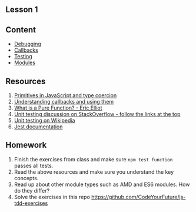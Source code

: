 Lesson 1
---

## Content
 * [Debugging](/js-core-2/debugging.md)
 * [Callbacks](/js-core-2/callbacks.md)
 * [Testing](/js-core-2/testing.md)
 * [Modules](/js-core-2/modules.md)

## Resources
1. [Primitives in JavaScript and type coercion](https://javascriptweblog.wordpress.com/2010/09/27/the-secret-life-of-javascript-primitives/)
2. [Understanding callbacks and using them](http://javascriptissexy.com/understand-javascript-callback-functions-and-use-them/)
3. [What is a Pure Function? - Eric Elliot](https://medium.com/javascript-scene/master-the-javascript-interview-what-is-a-pure-function-d1c076bec976)
4. [Unit testing discussion on StackOverflow - follow the links at the top](https://stackoverflow.com/questions/652292/what-is-unit-testing-and-how-do-you-do-it)
5. [Unit testing on Wikipedia](https://en.wikipedia.org/wiki/Unit_testing)
6. [Jest documentation](https://facebook.github.io/jest/docs/en/getting-started.html)

## Homework

1. Finish the exercises from class and make sure `npm test function` passes all tests.
2. Read the above resources and make sure you understand the key concepts.
3. Read up about other module types such as AMD and ES6 modules. How do they differ?
4. Solve the exercises in this repo https://github.com/CodeYourFuture/js-tdd-exercises
